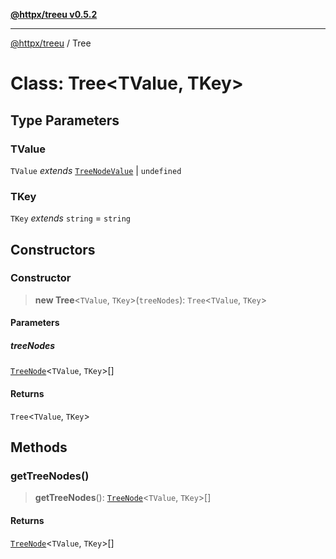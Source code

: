 [**@httpx/treeu v0.5.2**](../README.md)

***

[@httpx/treeu](../README.md) / Tree

# Class: Tree\<TValue, TKey\>

## Type Parameters

### TValue

`TValue` *extends* [`TreeNodeValue`](../type-aliases/TreeNodeValue.md) \| `undefined`

### TKey

`TKey` *extends* `string` = `string`

## Constructors

### Constructor

> **new Tree**\<`TValue`, `TKey`\>(`treeNodes`): `Tree`\<`TValue`, `TKey`\>

#### Parameters

##### treeNodes

[`TreeNode`](../type-aliases/TreeNode.md)\<`TValue`, `TKey`\>[]

#### Returns

`Tree`\<`TValue`, `TKey`\>

## Methods

### getTreeNodes()

> **getTreeNodes**(): [`TreeNode`](../type-aliases/TreeNode.md)\<`TValue`, `TKey`\>[]

#### Returns

[`TreeNode`](../type-aliases/TreeNode.md)\<`TValue`, `TKey`\>[]
